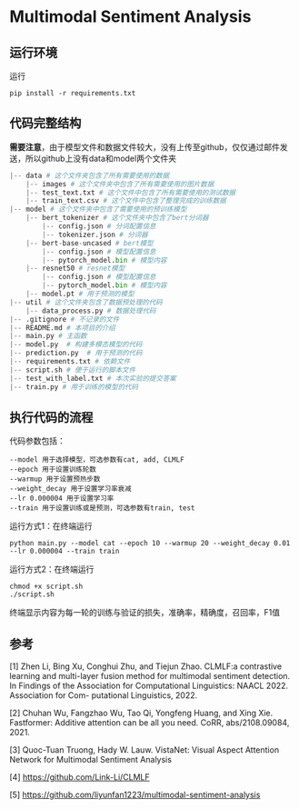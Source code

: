 # Multimodal Sentiment Analysis

## 运行环境

运行
```
pip install -r requirements.txt
```

## 代码完整结构

**需要注意**，由于模型文件和数据文件较大，没有上传至github，仅仅通过邮件发送，所以github上没有data和model两个文件夹

```python
|-- data # 这个文件夹包含了所有需要使用的数据
    |-- images # 这个文件夹中包含了所有需要使用的图片数据
    |-- test_text.txt # 这个文件中包含了所有需要使用的测试数据
    |-- train_text.csv # 这个文件中包含了整理完成的训练数据
|-- model # 这个文件夹中包含了需要使用的预训练模型
    |-- bert_tokenizer # 这个文件夹中包含了bert分词器
        |-- config.json # 分词配置信息
        |-- tokenizer.json # 分词器
    |-- bert-base-uncased # bert模型
        |-- config.json # 模型配置信息
        |-- pytorch_model.bin # 模型内容
    |-- resnet50 # resnet模型
        |-- config.json # 模型配置信息
        |-- pytorch_model.bin # 模型内容
    |-- model.pt # 用于预测的模型
|-- util # 这个文件夹包含了数据预处理的代码
    |-- data_process.py # 数据处理代码
|-- .gitignore # 不记录的文件
|-- README.md # 本项目的介绍
|-- main.py # 主函数
|-- model.py  # 构建多模态模型的代码
|-- prediction.py  # 用于预测的代码
|-- requirements.txt # 依赖文件
|-- script.sh # 便于运行的脚本文件
|-- test_with_label.txt # 本次实验的提交答案
|-- train.py # 用于训练的模型的代码
```



## 执行代码的流程

代码参数包括：
```
--model 用于选择模型，可选参数有cat, add, CLMLF
--epoch 用于设置训练轮数
--warmup 用于设置预热步数 
--weight_decay 用于设置学习率衰减
--lr 0.000004 用于设置学习率
--train 用于设置训练或是预测，可选参数有train, test
```

运行方式1：在终端运行
```
python main.py --model cat --epoch 10 --warmup 20 --weight_decay 0.01 --lr 0.000004 --train train
```

运行方式2：在终端运行
```
chmod +x script.sh
./script.sh
```

终端显示内容为每一轮的训练与验证的损失，准确率，精确度，召回率，F1值

## 参考

[1]  Zhen Li, Bing Xu, Conghui Zhu, and Tiejun Zhao. CLMLF:a contrastive learning and multi-layer fusion method for multimodal sentiment detection. In Findings of the Association for Computational Linguistics: NAACL 2022. Association for Com- putational Linguistics, 2022.

[2] Chuhan Wu, Fangzhao Wu, Tao Qi, Yongfeng Huang, and Xing Xie. Fastformer: Additive attention can be all you need. CoRR, abs/2108.09084, 2021.

[3] Quoc-Tuan Truong, Hady W. Lauw. VistaNet: Visual Aspect Attention Network for Multimodal Sentiment Analysis

[4] https://github.com/Link-Li/CLMLF

[5] https://github.com/liyunfan1223/multimodal-sentiment-analysis

